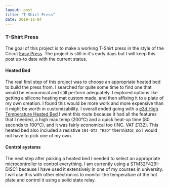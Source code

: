 ```yaml
---
layout: post
title: "T-Shirt Press"
date: 2019-11-04
---
```

### T-Shirt Press
The goal of this project is to make a working T-Shirt press in the style of the Cricut [Easy Press](https://cricut.com/en_us/cricut-easypress).
The project is still in it's early days but I will keep this post up-to date with the current status.

#### Heated Bed
The real first step of this project was to choose an appropriate heated bed to build the press from. I searched for quite some time to find one that would be economical and still perform adequately. I explored options like getting a silicone heating mat custom made, and then affixing it to a plate of my own creation. I found this would be more work and more expensive than it might be worth in customizability. I overall ended going with a [e3d High Temperature Heated Bed](https://e3d-online.com/high-temperature-heated-beds) I went this route because it had all the features that I needed, a high max temp (200&deg;C) and a quick heat-up time (80 seconds to 100&deg;C), and it was fairly economical too (INC. VAT &pound;132). This heated bed also included a resistive `104-GT2 "E3D"` thermistor, so I would not have to pick one of my own.

#### Control systems
The next step after picking a heated bed I needed to select an appropriate microcontroller to control everything. I am currently using a STM32F429I-DISC1 because I have used it extensively in one of my courses in university. I will use this with other electronics to monitor the temperature of the hot plate and control it using a solid state relay.

